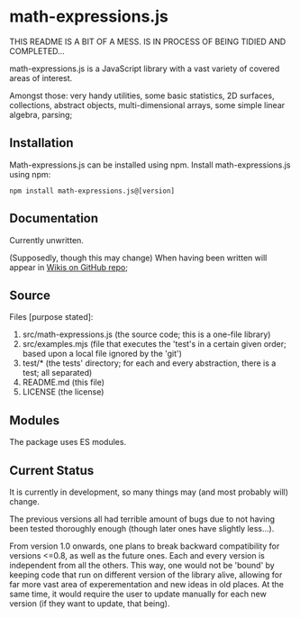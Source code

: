 # math-expressions.js

THIS README IS A BIT OF A MESS. IS IN PROCESS OF BEING TIDIED AND COMPLETED...

math-expressions.js is a JavaScript library with a vast variety of covered areas of interest.
<!-- TODO: this is temporary, after having added more beautiful things to the 1.0, pray make this more full... -->
Amongst those: very handy utilities, some basic statistics, 2D surfaces, collections, abstract objects, 
multi-dimensional arrays, some simple linear algebra, parsing;

<!-- TODO: finish the documentation after having finished the main.ts; -->
<!-- TODO: especially add about that each new version of the library is breaking compatibility with the previous one; also, that the library has the old api that won't go away for sentimental reasons; the new api, however, does NOT provide backward compatibility for any of the versions before or after 1.0; used versions of the package should be specified explicitly, updating can easily break something...-->

<!-- * The compatibility is broken in 3 places: 1. the imports and 2. the default arguments of functions... 3. (sometimes) The precise argument lists and definitions of functions (though, the changes were always only generalizing, expansive and constructive...) -->
<!-- * Also, some elements of the old API change entirely (this touches classes especially much...): certain things change names, disappear or (far more usually) get (immensely) generalized; -->

## Installation

Math-expressions.js can be installed using npm.
Install math-expressions.js using npm:

    npm install math-expressions.js@[version]

## Documentation 

Currently unwritten. 

(Supposedly, though this may change) When having been written will appear in [Wikis on GitHub repo](https://github.com/HGARgG-0710/math-expressions.js/wiki);  
<!-- * Planned: each version has its own documentation... Though stuff >= 0.8 is marked as 'not recommended for use (bugs)' -->

## Source

Files [purpose stated]: 

1. src/math-expressions.js (the source code; this is a one-file library)
2. src/examples.mjs (file that executes the 'test's in a certain given order; based upon a local file ignored by the 'git')
3. test/* (the tests' directory; for each and every abstraction, there is a test; all separated)
4. README.md (this file)
5. LICENSE (the license)


## Modules

The package uses ES modules. 

## Current Status 

It is currently in development, so many things may (and most probably will) change. 

The previous versions all had terrible amount of bugs due to not having been tested thoroughly enough (though later ones have slightly less...). 

From version 1.0 onwards, one plans to break backward compatibility for versions <=0.8, as well as the future ones. 
Each and every version is independent from all the others. 
This way, one would not be 'bound' by keeping code that run on different version of the library alive, allowing for far more vast area of 
experementation and new ideas in old places. 
At the same time, it would require the user to update manually for each new version (if they want to update, that being). 

<!-- * idea : within the /wiki, for each and every thing, add a link to the definition of its' (even the bugged ones; if there's a bug in one, document it...) -->

<!-- ## Global Variables (links)

1. [fixedSize](#1fixedsize)

## Functions (links)

1. [exp](#1exp)
2. [repeatedArithmetic](#2repeatedarithmetic)
3. [fullExp](#3fullexp)
4. [repeatExp](#4repeatexp)
5. [average](#5average)
6. [min](#6min)
7. [max](#7max)
8. [median](#8median)
9. [mostPopularNum](#9mostpopularnum)
10. [range](#10range)
11. [sort](#11sort)
12. [copy](#12copy)
13. [generate](#13generate)
14. [find](#14find)
15. [readable](#15readable)
16. [factorOut](#16factorout)
17. [truncate](#17truncate)
18. [leastCommonMultiple](#18leastcommonmultiple)
19. [deviations](#19deviations)
20. [dispersion](#20dispersion)
21. [standardDeviation](#21standarddeviation)
22. [standardError](#22standarderror)
23. [degreeOfFreedom](#23degreeoffreedom)
24. [expectedValue](#24expectedvalue)
25. [floor](#25floor)
26. [randomArray](#26randomarray)
27. [isPerfect](#27isperfect)
28. [allFactors](#28allfactors)
29. [factorial](#29factorial)
30. [realAddition](#30realaddition)
31. [setPrecision](#31setprecision)
32. [arrayEquality](#32arrayequality)
33. [dim](#33dim)
34. [binomial](#34binomial)
35. [mostPopularElem](#35mostpopularelem)

## Classes (links)

1. [Statistics](#1statistics)
2. [Surface](#2surface)
3. [Expression](#3expression)
4. [Tests](#4tests)
5. [Ratio](#5ratio)
6. [Algorithms](#6algorithms)
7. [Vector](#7vector)
8. [Matrix](#8matrix)
9. [RectMatrix](#9rectmatrix)
10. [Equation](#10equation)
11. [VarMapping](#11varmapping)

## Global Variables

### 1.fixedSize

This variable characterizes how accurate is function output going to be. By default set to 11.
(Cannot be modidified directly, only through the setPrecision() function)

From math-expressions.js:

```js
/**
 *
 * * This variable characterizes how many fixed numbers are outputted.
 * * You can change it freely using setPrecision() function, if you want a more "precise" output of some of the functions.
 */
export let fixedSize: number = 11
```

## Functions

### 1.exp

With it you can execute a mathematical expression upon two numbers.
For now, arithmetic only is available.
Takes two numbers and a string with an operator. By default uses + operator.

From math-expressions.js:

```js
/**
 * Executes an expression with two numbers
 * @param {number} firstNum  First number.
 * @param {number} secondNum Second number.
 * @param {string} operator  String, containing an ariphmetic operator(+, -, /, *, **, ^ (exponentiation) or %).
 * @returns {number} Result of a mathematical expression.
 */
function exp(firstNum: number = 2, secondNum: number = 2, operator: string = "+"): number;
```

### 2.repeatedArithmetic

This function allows you to perform an expression, that uses the same arithmetic operator, but different numbers.
By default uses + operator.

It allows to quickly sum, multiply and so on a bunch of numerics. 

From math-expressions.js:

```js
/**
 * Executes mathematical expression with the same operator repeating, but different numbers.
 * @param {number[]} numbers An array of numbers(or strings) using which expression will be executed.
 * @param {string} operator - A string, containing an operator, with which expression will be executed.
 */
function repeatedArithmetic(numbers: number[] = [], operator: string = "+"): number;
```

#### Note: 

Before the version 0.7 it was called sameOperator() (you can still use the old name, though).

### 3.fullExp

This function allows you to perform different mathematic actions upon a bunch of different numbers.
From math-expressions.js:

```js
/**
 * Executes mathematical expression with different operators and numbers.
 *
 * ! NOTE: passed operators[] array must be shorter than the passed numbers[] array for one element or the same length
 * ! (but in this case the last element of the operators[] array will be ignored).
 *
 * @param {Expression} expression An object, containing two array properties, one of which is for numbers(or strings) using which expression will be executed and the second is for strings, each of which contains an ariphmetic operator, using which expression shall be executed.
 */
function fullExp(expression: { nums: number[], operators: string[] } | Expression): number;
```

### 4.repeatExp

This function repeats an arithmetic expression a bunch of times, then perform an ariphmetic
operation upon all of its results and return the final result.

From math-expressions.js:

```js
/**
 * Repeats an expression a bunch of times and returns you the result of making an ariphmetic actions between them.
 *
 * ! NOTE: keys of the key-value pairs of the passed object must have the next names: nums, operators.
 * ! Wrong names of keys will cause an Error.
 *
 * @param {Expression} expression An object, that contains two key-value pairs, where each value is an array. First array contains nums, second - operators.
 * @param {number} countOfRepeats   A number of repeats of ariphmetic operation.
 * @param {string} repeatOperator   A string, containing an operator, with which ariphmetic operation upon the expression result will be done a several times.
 */
function repeatExp(
	expression: { nums: number[], operators: string[] },
	countOfRepeats = 1,
	repeatOperator = "+"
): number;
```

### 5.average

This function takes a numeric array and returns an arithmetic mean of all its values. 
The average may be truncated or not, depending upon the fact whether the second argument (a boolean) was passed (as true) or not (or passed, but as false). 

From math-expressions.js:

```js
/**
 * Takes the number array and rerturns an arithmetic mean of it.
 * @param {number[]} nums An array of numbers passed to the function.
 * @param {boolean} isTruncated A boolean saying does or does not the average will be truncated. By default false.
 * @param {number} percents A number, that is used as a multiplier for two, when shortening the numeric array.
 */
function average(nums: number[], isTruncated:boolean = false, percents:number = 10): number;
```

### 6.min

Returns a minimum of a passed array.

```js
/**
 * Takes an array of numbers and returns the smallest of thems.
 * @param {number[]} nums An array of numbers passed to the function.
 * @returns {number} The smallest number of the passed array.
 */
function min(nums: number[]): number;
```

### 7.max

Returns a maximum of given array. 

From math-expressions.js:

```js
/**
 * Takes an array of numbers and returns the largest of them.
 * @param {number[]} nums An array of numbers passed to the function.
 * @returns {number} The largest number in passed numerical array.
 */
function max(nums:number[]): number;
```

### 8.median

Returns a median of passed array. 

From math-expressions.js:

```js
/**
 * Takes an array of numbers, which length and returns the median of it.
 * @param {number[]} nums An array of numbers, passed to the function.
 */
function median(nums: number[]): number;
```

### 9.mostPopularNum

This function takes an array of numbers and an arbitrary something. Then returns the most frequent number in the array or the arbitrary something if there is not such. (By default, arbitrary something = "None")

From math-expressions.js:

```js
/**
 * Takes an array and returns most "popular" number in it.
 * @param {number[]} nums An array of numbers passed to the function.
 * @param {any} noneValue A value, returned if the array doesn't have a most popular number. String "None" by default.
 */
function mostPopularNum(nums: number[], noneValue:any = "None"): number;
```

### 10.range

This function takes an array of numbers and returns the difference between the max and the min values.

From math-expressions.js:

```js
/**
 * @param {number[]} nums An array of numbers passed to the function.
 * @param {boolean} isInterquartile A boolean, representing shall the range to be gotten be interquartille or not. By deafault false.
 * @returns the range of the numeric array (if passed [-5, 10] returns 15).
 */
function range(nums: number[], isInterquartile: boolean = false): number;
```

### 11.sort

Returns an array sorted. 
It could be sorted forwards or backwards depending on the second argument.  

From math-expressions.js:

```js
/**
 * Takes an array of numbers and returns sorted version of it.
 * @param {number[]} nums An array of numbers, passed to the function to sort.
 * @param {boolean} fromSmallToLarge A boolean, on which value depends will the function sort an array from least to the largest or from largest to the least. By default true.
 */
function sort(nums:number[], fromSmallToLarge:boolean = true): number;
```

### 12.copy

Copies a given array. 

From math-expressions.js:

```js
/**
 * Copies an array without referencing its object.
 * @param {any[]} nums An array that needs to be copied.
 * @returns {number[]} Copy of a passed array, without referencing its object.
 */
function copy(nums: any[]): any[];
```

### 13.generate

Generates an array based on given data. 
First argument - start, from which the array is to be made. 
Second - when it shall end. 
Third - the generation step. 
Fourth - the precision of step (necessary iff third argument is a float).  

#### Note: 

It can also be done backwards, like in Python. 

From math-expressions.js:

```js
/**
 * Takes three numbers: the start position, the end position and the step, generates a numeric array using them and returns it.
 * @param {number} start Start number in array(it's supposed to be the least number in it)
 * @param {number} end End number in array(the creation of the array is going until end value + 1 number is reached).
 * @param {number} step Value, by which the count is incremented every iteration.
 * @param {number} precision Precision of a step, by default set to 1. (If your array is of integers, it's not necessary.)
 */
function generate(start: number, end: number, step: number = 1, precision: number = 1): number[];
```

### 14.find

This function takes a numeric array(one- or two-dimensional) or a string and a number(or a one-dimensional array of numbers) or a substring, that will be found in this array(or string). Returns an array, that, if the value is found, contains true and a count of times this number(or a one-dimensional array, or a substring) was found, otherwise false and 0.

From math-expressions.js:

```js
/**
 * Takes an array(or a string) and a number(or a one-dimensional array of numbers or a substring), that must be found in this array. If the value is found returns true and a count of times this number was found, otherwise false.
 * @param {number[] | number[][] | string} searchArr Array in which queried value is being searched.
 * @param {number | number[] | string} searchVal Searched value.
 * @returns {[boolean, number, number[]]} An array, containig boolean(was the needed number, numeric array or string found in searchArr or not), a number(frequency) and an array of numbers(indexes, where the needed number or string characters were found), but the last one is only when the searchVal is not an array and searchArr is not a two-dimensional array.
 */
function find(searchArr: number[] | number[][] | string, searchVal: number | number[] | string): [boolean, number, number[]];
```

### 15.readable

Returns a better readable string version of given integer. 

From math-expressions.js:

```js
/**
 * Takes in an integer and returns a string, containing it's readable version. (Like 12345 and 12 345)
 * @param {number} num A number, from which to make a better-looking version of it.
 */
function readable(num: number): string;
```

### 16.factorOut

Factors a given integer and returns it's factorization in an unmodifiable array. 

From math-expressions.js:

```js
/**
 * Factors out a passed number to the prime numbers.
 * @param {number} num Number, to be factored out.
 * @returns {number[]} Prime factors array.
 */
function factorOut(number: number): number[];
```

### 17.truncate

Truncates a passed numeric array(the first parameter) by count of numbers, that is equal function's second parameter(it is a number) multiplied by 2. Array is being truncated from it's "edges"(only stated count of percents of the biggest and the smallest numbers are deleted).

From math-expressions.js:

```js
/**
 * Takes a numeric array and a number and truncates the passed array, using the second paramater as a count of percents of numbers, that shall be deleted.
 * @param {number[]} nums An array to be truncated.
 * @param {number} percents A number, that is multiplied by two(if you passed 10, then it is 20) and represents count of percents of numbers to be deleted from the edges of the passed array.
 */
function truncate(nums: number[], percents: number = 10): number[];
```

#### Notice:

Before truncating an array truncate() function sorts it from-smallest-to-largest way.

### 18.leastCommonMultiple

Finds the least common multiple between two numbers(first and second arguments) in given search range(third argument). Search range is not a number to which the search will be continued, it is a number of iterations, each of which similiar value is searched (100 by default). If the search range is too small, then returns null, otherwise the least common multiple.

From math-expressions.js:

```js
/**
 * Takes three numbers, thwo of which are numbers for which least common multiple shall be found and the third one is a search range for them.
 * @param {number} firstNum First number.
 * @param {number} secondNum Second number.
 * @param {number} searchRange A number, representing range of searches(if you get null from this function, then try to make range bigger). By default 100.
 */
function leastCommonMultiple(firstNum: number, secondNum: number, searchRange: number = 100): number; 
```

### 19.deviations

Takes an array of numbers, two booleans and a number and returns an array of deviative numbers(comparing to the average) of the passed array. First boolean represents should or not all found deviations be powered by two or not. If it is false(what is a default value), then instead of powering all deviative numbers by two function just makes them an absolutes of original selves. Second boolean represents, should or should not array be truncated while searching for its average. The fourth parameter(number) represents count of percents, for which array should be truncated. It works only if third argument is true (by default it is false).

From math-expressions.js:

```js
/**
 * Takes an a array(or a row, if you prefer) and returns an array of all deviations from its average.
 * @param {number[]} row An array, in which deviations should be found.
 * @param {boolean} isSquare A boolean, representing should or should not every found deviation be powered by two or else it shall be absolute. By default false.
 * @param {boolean} isTruncated A boolean, representing, should or should not an array be truncated, during the process of searching for its average. By default false.
 * @param {number} percents A number, representing count of percents of numbers, for which this array shall be truncated, while searching for its average. Pased value will be doubled. Works only if isTruncated equals true. By default 10.
 */
function deviations(row: number[], isSquare: boolean = false, isTruncated: boolean = false, percents: number = 10): number[];
```

### 20.dispersion

Takes an array of numbers, two booleans and another number array and returns a number - dispersion of a first argument. Second parameter represents should, in process of finding the dispersion, deviations be powered by two or not. If false(what is a default value), then instead of doing that, while searching for dispersion, will just use absolute values of all the found deviations. Third parameter represents the fact does the variance is sample variance or population variance. If it is false, then it is sample variance (by default second parameter is true). If it's false, then sample dispersion is returned, from the sample, made using numbers from the third argument, that represent needed indexes of the first argument.

From math-expressions.js:

```js
/**
 * Returns a dispersion of a numeric array(or a row, if you prefer). It can be of a population variance or a sample variance, depending on the second parameter.
 * @param {number[]} row A numeric array, dispersion for which is to be found and returned.
 * @param {boolean} isSquare A boolean, representing should or should not result of the deviations() function be found powering found deviations by two or not. If false(what is a default value), then instead of doing that it uses absolute values of found deviations.
 * @param {boolean} isGeneral A boolean value representing whether or not the variance returned is either the population or the sample. By default true.
 * @param {number[]} indexes A numeric array of indexes, using which, inside of a first argument needed values will be taken for a sample population(only if second parameter is false).
 */
function dispersion(
	row: number[],
	isSquare: boolean = false,
	isGeneral: boolean = true,
	indexes: number[] // only needed if isGeneral = false
): number; 
```

### 21.standardDeviation

Takes an array of numbers, boolean, another array of numbers and returns standard deviation of the numeric array, passed as the first argument. Second argument represents should standard deviation be of population or sample (By default - true, population). Third argument represents indexes of the sample, standard deviation of which shall be found (Works only if second argument is true).

From math-expressions.js:

```js
/**
 * Takes an array of numbers and returns (general or sample) standard deviation of it depending on the second parameter. (Indexes of sample, if it's a sample, are set using the last argument.)
 * @param {number[]} row Row(or an array if you prefer) of numbers, (sample or population) standard deviation for which shall be found.
 * @param {boolean} isPopulation A boolean, representing should function return the population standard deviation or sample standard deviation.
 * @param {number[]} indexes An array of numbers, representing indexes of the sample, sample standard deviation deviation for which shall be found.
 */
function standardDeviation(
	row: number[],
	isPopulation: boolean = true,
	indexes: number[] // needed only if isPopulation = false
): number;
```

### 22.standardError

Takes an array of numbers, two booleans, another array of numbers and returns standard error of the first numeric array. Second argument represents, should dispersion(found using absolute values of deviations) be used as a number, divided by the length of the sample(or the whole array, if it is population) (By default false, standard deviation). Third argument represents should the return value be the standard error of population or sample (By default true, standard error of population). Fourth argument represents an array of indexes, using which sample, standard error of which shall be found, will be constructed. (Works only if the third argument equals false).

From math-expressions.js:

```js
/**
 * Takes an array of numbers and returns the standard error of it.
 * @param {number[]} row An array of numbers, standard error for which is to be found.
 * @param {boolean} isDispersion A boolean, that characterizes, should it be dispersion, found through absolute values of diviations in the row or standard deviation(found common way). By default false(standard deviation is used).
 * @param {boolean} isPopulation A boolean, representing should or not standart error be population(true) or sample(false). By default true.
 * @param {number[]} indexes An array of numbers, representing indexes using which sample of the original row should be made. Works only if isPopulation equals true.
 */
function standardError(
	row: number[],
	isDispersion: boolean = false,
	isPopulation: boolean= true,
	indexes: number[]
): number;
```

### 23.degreeOfFreedom

Takes a two-dimensional array of numbers and returns the degree of freedom for it.

From math-expressions.js:

```js
/**
 * Takes a two-dimensional array, containing one dimensional number arrays and returns the number of degrees of freedom for all of them.
 * @param {number[]} numRows Multiple one-dimensional arrays for which the degree of freedom is to be found.
 */
function degreeOfFreedom(...numRows: number[]): number;
```

### 24.expectedValue

Takes two number arrays(first of whicn is for numbers and the second is for their probabilities to appear) and returns an expected value based on this data.

From math-expressions.js :

```js
/**
 * Takes a numbers array and an array of probabilities for each of the given numbers to appear and returns expected value for them.
 * @param {number[]} numbers A number array, expected value for which is to be found.
 * @param {number[]} probabilities An array of probabilitiles for certain numbers from numbers array to appear.
 */
function expectedValue(numbers: number[], probabilities: number[]): number;
```

### 25.floor

Takes two numbers: the "target" number and the level of precision to be used on it. Second argument represents count of digits to be existent after the dot.

From math-expressions.js:

```js
/**
 * Floors the given number to the needed level of precision.
 * @param {number} number Number to be floored.
 * @param {number} afterDot How many positions after dot should there be.
 * @returns {number}
 */
function floor(number: number, afterDot: number = fixedSize): number;
```

### 26.randomArray

Takes the number, one number, a boolean and returns a random array, based on this data. The first argument is the max length that the new randomly-generated array can have, second one is the max value that can be detected in the array and the third one is the boolean, representing whether the numbers in the array should all be integers or not (By default false).

From math-expressions.js:

```js
/**
 * Takes the max length of the random array, it's max value, the flag, characterizing whether numbers in it should be integers.
 * @param {number} maxLength The largest count of numbers, that can appear in the random array. (It can be different from the given value).
 * @param {number} maxValue The max value, that can be found in the randomly generated array.
 * @param {boolean} integers The boolean flag, that represents whether all numbers in the array should be integers or not. By default false.
 */
function randomArray(maxLength: number, maxValue: number, integers: boolean = false): number[];
```

### 27.isPerfect

Takes a number and checks whether it is perfect or not. Returns boolean.

From math-expressions.js:

```js
/**
 * Checks whether the number passed is perfect or not.
 * @param {number} number Number, perfectness of which is to be checked.
 */
function isPerfect(number: number): boolean;
```

### 28.allFactors

Takes a number and returns a number array consisting of all of its factors (do not confuse with factorOut() function, that returns only prime factors).

From math-expressions.js:

```js
/**
 * Takes one integer and returns all of its factors (not only primes, but others also).
 * @param {number} number An integer, factors for which are to be found.
 */
function allFactors(number: number): number[];
```

### 29.factorial

Classic! Good old integer-only factorial() function. You know what it does if you know what factorial is. Takes a integer in and and spits factorial of it out.

From math-expressions.js:

```js
/**
 * This function calculates the factorial of a positive integer given.
 * @param {number} number A positive integer, factorial for which is to be calculated.
 */
function factorial(number: number): number;
```

### 30.realAddition

This function is a fix of classical addition in computer languages. It is very helpful when adding big numbers in which the error might go straight up.
Of course, it wouldn't help completely, but a useful thing for quite specific cases.
It returns an array of two values: 1. the achieved result, 2. the error (it may be helpful in case of rounding up again)

From math-expressions.js:

```js
/**
 * This function does a fixed addition of two numbers. It decreases error a tiny bit, but with large numbers it may be signigicant.
 * @param {number} float1 First number to be added.
 * @param {number} float2 Second number to be added.
 * @returns {[number, number]} a number (first) with error less than it would be with JavaScript addition.
 */
function realAddition(float1: number, float2: number): [number, number];
```

### 31.setPrecision

From math-expressions.js:

```js
/**
 * This function takes an integer value, representing the new precision of the output and sets fixdSize equal to it.
 * @param {number} newPrecision The new value of fixedSize.
 */
function setPrecision(newPrecision: number = 0): void;
```

### 32.arrayEquality

From math-expressions.js:

```js
/**
 * This funciton takes in n arrays of dimension 1 (dim (arr) = 1) and compares them.
 * (I.e. returns the boolean value, representing whether they're equal or not).
 * @param {any[]} arrays An array of one-dimensional array of any length.
 */
function arrayEquality(...arrays: any[]): boolean;
```

### 33.dim

From math-expressions.js:

```js
/**
 * This function takes in array and determines how nested it is (its dimensions).
 * If it is not array, dimension is 0.
 * If it is an empty array, then it's dimension is 0.
 * If it is an array only with an element which is not an array, then it's dim is 1.
 * If it is an array with only an array of dim n-1, then it's own dim is n.
 * If it is an array with a bunch of stuff with different dims, then it's dim is the highest of the ones of it's elements + 1.
 * This function is defined recursively.
 * @param {any[] | any} array An array with any data in it. It doesn't have to be an array, though.
 */
function dim(array: any);
```

### 34.binomial

Takes in two numbers and calculates the binomial coefficient for them. (Works not only with integers, if one passes rational number for the first (but not second) argument, it works fine. However, if the second argument is rational, then it gets rounded down to the nearest integer.)

From math-expressions.js:

```js
/**
 * Takes two numbers (one rational and other - integer) and calculates the value of combinatorics choose function for them.
 * (What it actually does is it takes their binomial coefficient, but never mind about that. )
 * @param {number} n First number (any rational number).
 * @param {number} k Second number (integer).
 */
function binomial(n: number, k: number): number;
```

### 35.mostPopularElem

Takes an array of arbitrary objects and returns the most frequent of them. A generalisation of mostPopularNum function.
Also, as a second argument it accepts the value, that should be returned in case if there isn't most frequent element. By default, the second parameter is equal to null.

From math-expressions.js:

```js
/**
 * Takes and array and returns the most frequently appearing element in it or null, if there isn't one.
 * @param {any[]} array An array of ... pretty much anything, for as long as it's not null.
 * @param {any} noneValue The value that is to be returned in case there is no most popular element.
 */
function mostPopularElem(array: any[], noneValue: any = null): any;
```

## Classes

### 1.Statistics

Constructor of this class takes an array of numbers and creates a Statistics object.
This object has a statistic information about passed number array.
This class only has a constructor, properties and one static method.

```js

class Statistics {
    // Methods
    static isNumeric(data: any[]): boolean; // returns. whether the given row of data consists of numbers only.
    Statistics(array: number[], smallerToBigger: boolean, nullValue: any): Statistics;

    // Properties
    min: number | null;
    max: number | null;
    range: number | null;
    interquartRange: number | null;
    countOfElements: number;
    median: number | null;
    average: number | null;
    truncatedAverage: number | null;
    mostPopular: string | number | any;
    sorted: number[] | null;
    deviations: number[] | null;
    populationVarience: number | null;
    populationStandDev: number | null;
    standardError: number | null;
}
```

Actually, Statistics.countOfElements property is just a copy of Array.length property of passed array, but I thought, that it might be useful for someone to have all this beautiful data and a row(or an array, if you prefer) length property in one object.

#### Notice:

After defining a Statistics object all of its existing data is immutable by default. You can add new properties to it, though.

### 2.Surface

Constructor of this class takes two objects(or arrays), that contain three values: start position, end position and step. Each of these numbers are taken and given to the generate() function to generate the limits of x and y axises for the Surface object.

Surface object itself represents a surface on which geometric figures are placed.
From the beginning this is an empty surface, that has width(x axis min and max numbers), height(y axis min and max numbers), two arrays for x and y axises, representing possible values, being placed on both of axises and a zero point in Surface.dots ([0, 0]).

```js
class Surface {
    // Methods
    Surface(xLimits: number[], yLimits:number[]): Surface;
    inLimits(...dots: number[][][]): boolean
    dot(...dots: number[][]): void
    line(...dots: number[][]): void
    segment(...dots: number[][]): void

    // Properties
    x: number[];
    y: number[];
    width: number;
    height: number;
    dots: number[][];
    lines: number[][][];
    segments: number[][][];
}
```

### 3.Expression

Constructor of this class takes two arrays, one of which contains numbers of expression, that this object represents, other contains strings, containing operators of this expression.

```js
class Expression {
    // Methods
    Expression(numbers: number[], operators: string[]): Expression;
    execute(): number;
    repeat(times: number, operator: string): number;

    // Properties
    nums: number[];
    operators: string[];
}
```

This class can be very comfortly used with arithmetic functions: exp(), sameOperator(), fullExp() and repeatExp(). Even though, the use of Expression.execute() and Expression.repeat() instead of the last two functions is recommended.

#### Notice:

After defining an Expression object its data(already existing) is immutable by default. You can add new properties, though.

### 4.Tests

This class represents a bunch of statistics test(like Fisher's f-test, for example).
It can be called "fully static", 'cause all of its methods are static and so it has no constructor.

##### Temporary note:

If you want to try using this class, than be careful with the Tests.U_test() method, that is used for Mann-Whitney U-test, because for now it does not work with the arrays, that have repeating numbers in them. In future, I hope, it will be fixed. (Even though it works perfectly with arrays that have no repeating number in them).

```js
class Tests {
    // Methods only here
    static checkArrSize(arr: arr[], size: number): void;
    static t_Students_test(...rows: number[]): number;
    static F_test(...rows: number[]): number;
    static U_test(...rows: number[]): number;
    static Z_score(testedNum: number, numbers: number[]): number;
}
```

### 5.Ratio

This class represents a ratio of two numbers.

```js
class Ratio {
    // Methods
    static simplify(ratio: Ratio): Ratio;  // Note: original ratio is mutated and then returned.
    Ratio(numerator: number, denomenator: number): Ratio;
    evaluate(): number;
    add(ratio: Ratio): Ratio;
    subtract(ratio: Ratio): Ratio;
    multiply(ratio: Ratio): Ratio;
    divide(ratio: Ratio): Ratio;
    root(base: number): Ratio;

    // Properties
    numerator: number;
    denomenator: number;
}
```

### 6.Algorithms

That is another static class, this time containing algorithms instead of statistical tests.

```js
class Algorithms {
    // Again, methods only here.
    static Farey(startRatio: Ratio, endRatio: Ratio, iterations: number): Ratio[][];
    static BinarySearch(array: number[], element: number): number; // returns index of sorted array
}
```

### 7.Vector

This class represents a mathematical vector. 
You can do all sorts of operations on it, most of the ones of vector algebra. 

```js
class Vector {
    // Methods
    static typeCheck(item: any): void;
    static getArrType(array): string;

    Vector(type: string, length: number, vector: any[]): Vector;
    add(item: any): number; // Returns vector's previous length
    delete(index: number): any;
    index(item: any): number; // Allows to find the index of some element in vector.
    indexes(item: any): number[]; // version of Vector.index() for elements that appear multiple times.
    byIndex(index: number): any; // Gives the element being passed in the index of it.
    slice(start: number, end: number): Vector;
    fill(item: number): void;
    swap(index1: number, index2: number): void;
    set(index: number, value: any): void;
    elementByElement(vector: Vector, operator: string): void; // does a given operation on each of elements of this and vector (in pairs). 
    map(type: string, f: (element, index, arr) => any): Vector; 
    addVector(vec: Vector): Vector; 
    vectorScalarMultiply(vector): number;  
    

    // Properties
    vector: any[];
    length: number;
    type: string;

    static allowedTypes: readonly string[] = [
		"number",
		"string",
		"boolean",
		"function",
		"object",
		"bigint",
		"any"
    ]
}
```

### 8.Matrix

This class represents a Vector of Vectors or a mathematical square (that's important) matrix.
It's only possible necessety and advantage over RectMatrix is the determinant method, that allows you to find a determinant of a square matrix.

This way, they are almost equivalent (below only the exclusive methods and properties of Matrix class are listed, not the ones of RectMatrix).

```js
    class Matrix extends RectMatrix {
        // Methods
        Matrix(sidelen: number, dimentions: number[][]): Matrix;
        determinant(): number;

        // Properties
        sidelen: number;
    }
```

### 9.RectMatrix

This class represents a rectangular (that's important) mathematical matrix.

```js
    class RectMatrix {
        // Methods
        static dimensionCheck(sidelens: number[], dimensions: number[][]): void;

        RectMatrix(sidelen: number, dimensions: number[][]): RectMatrix;
        navigate(coordinate: number[]): Vector;
        toArray(): number[][];
        scalarAdd(scalar: number): void;
        scalarMultiply(scalar: number): void;
        matrixMultiply(matrix: RectMatrix): Matrix;
        addMatrix(matrix: RectMatrix): RectMatrix; 

        // Properties
        matrix: Vector; // Vector consists of Vectors.
        sidelen: number[]; // first's the width (number of vectors) , second's the height (number of numbers in vectors)
    }
```

### 10.Equation

This class represents a mathematical equation. It allows you to equip a particular string, containing
most basic mathematical equality and arithmetic with tools to approximate solutions to it on a given interval.

But, before this actually happens the string has to be parsed by certain rules.
They are listed here:

1.  The equation has to have two sides, separated by a "=" sign;
2.  Allowed arithmetical operators are:

        2.1. "a+b" - addition of b to a,
        2.2. "a-b" - subtraction of b from a (or additive inverse, if put before something),
        2.3. "a*b" - multiplication of a by b,
        2.4. "a/b" - division of a by b,
        2.5  "a^b" - exponentiation of a to the b.

    (Later there will be more, but for now - that's it)

3.  One can use brackets: "(" and ")", "[" and "]", "{" and "}". They will all be interpreted as the same.
4.  The order of operations is as in BOMDAS.
5.  You can use different variable names, that are lengthed as 1 (sadly, bigger names don't work yet).

Also, the computation of the root for the given equation is purely numerical and depends on the given search ranges.
And I would highly recommend NOT to make the search area too big and to make the solutions less accurate than 6 ('cause otherwise JS might blow up due to the overflow).

```js

    class Equation {
        // Methods
        static ParseEquation(equationLine: string, mappings: VarMapping, varibales: string[]): { right: string, left: string };
        static replaceIndex(string: string, index: number, val: string): string;

        Equation(equationText: string, vars: string[]): Equation;
        parse(mappings: VarMapping): { right: string, left: string };
        differRightLeft(mappings: VarMapping, varname: string, varvalue: number);
        searchSolution(mappings: VarMapping, varname: string, startvalue: number, pathlength: number, precision: number = 4);
        defaultDifferRightLeft(index: number, varname: string, varvalue: number);
        defaultsearchSolution(index: number, varname: string, startvalue: number, pathlength: number, precision: number);
        plug(origparsed: { right: string, left: string }, varname: string, varvalue: number): { right: string, left: string };

        // Properties
        variables: string[];
        equation: string;
        defaultMappings: VarMapping[]
        defaultParsed: {right: string, left: string}[]
    }

```

### 11.VarMapping

This class is mostly neccesary for the use with Equation class.

It represents a mapping from variables to their values, that are gonna be plugged into the final equation object after parsing and plugging in.

By the way, it works not just with variables, which have length 1. In fact, the variable names can even have numbers in them (there must be at least one letter, however). This current problem is in the Equation class only. In order to fix it, one would have to rewrite the plugging procedure completely.

```js
    class VarMapping {
        // Methods
        VarMapping (vars: string[], maps: number[]): VarMapping;
        add(name: string, value: number): void;
        delete(name: string): void;

        // Properties
        varmap: { variables: string[], mappings: number[] };
    }
``` -->

